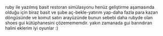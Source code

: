 ruby ile yazılmış basit restoran simülasyonu
henüz geliştirme aşamasında olduğu için biraz basit ve şube aç-bekle-yatırım yap-daha fazla para kazan döngüsünde
ve komut satırı arayüzünde bunun sebebi daha rubyde
olan shoes gui kütüphanesini çözemememdir. yakın zamanada gui barındıran halini eklerim iyi oyunlar :)